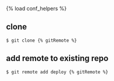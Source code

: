 {% load conf_helpers %}
## clone

    $ git clone {% gitRemote %}

## add remote to existing repo

    $ git remote add deploy {% gitRemote %}
